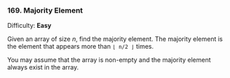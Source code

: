 ### 169\. Majority Element

Difficulty: **Easy**

Given an array of size _n_, find the majority element. The majority element is the element that appears more than `⌊ n/2 ⌋` times.

You may assume that the array is non-empty and the majority element always exist in the array.

